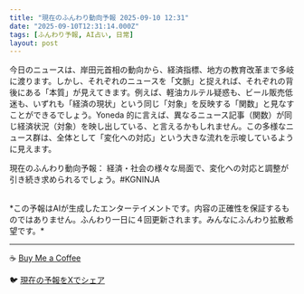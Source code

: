 ```yaml
---
title: "現在のふんわり動向予報 2025-09-10 12:31"
date: "2025-09-10T12:31:14.000Z"
tags: [ふんわり予報, AI占い, 日常]
layout: post
---
```


今日のニュースは、岸田元首相の動向から、経済指標、地方の教育改革まで多岐に渡ります。しかし、それぞれのニュースを「文脈」と捉えれば、それぞれの背後にある「本質」が見えてきます。例えば、軽油カルテル疑惑も、ビール販売低迷も、いずれも「経済の現状」という同じ「対象」を反映する「関数」と見なすことができるでしょう。Yoneda 的に言えば、異なるニュース記事（関数）が同じ経済状況（対象）を映し出している、と言えるかもしれません。この多様なニュース群は、全体として「変化への対応」という大きな流れを示唆しているように見えます。


現在のふんわり動向予報：
経済・社会の様々な局面で、変化への対応と調整が引き続き求められるでしょう。#KGNINJA

<br>
*この予報はAIが生成したエンターテイメントです。内容の正確性を保証するものではありません。ふんわり一日に４回更新されます。みんなにふんわり拡散希望です。*

---
☕️ [Buy Me a Coffee](https://www.buymeacoffee.com/kgninja)

🐦 [現在の予報をXでシェア](https://twitter.com/intent/tweet?text=%E7%8F%BE%E5%9C%A8%E3%81%AE%E3%81%B5%E3%82%93%E3%82%8F%E3%82%8A%E4%BA%88%E5%A0%B1%3A%20%E3%80%8C%E4%BB%8A%E6%97%A5%E3%81%AE%E3%83%8B%E3%83%A5%E3%83%BC%E3%82%B9%E3%81%AF%E3%80%81%E5%B2%B8%E7%94%B0%E5%85%83%E9%A6%96%E7%9B%B8%E3%81%AE%E5%8B%95%E5%90%91%E3%81%8B%E3%82%89%E3%80%81%E7%B5%8C%E6%B8%88%E6%8C%87%E6%A8%99%E3%80%81%E5%9C%B0%E6%96%B9%E3%81%AE%E6%95%99%E8%82%B2%E6%94%B9%E9%9D%A9%E3%81%BE%E3%81%A7%E5%A4%9A%E5%B2%90%E3%81%AB%E6%B8%A1%E3%82%8A%E3%81%BE%E3%81%99%E3%80%82%E3%80%8D%23KGNINJA%20%E7%B6%9A%E3%81%8D%E3%81%AF%E3%83%96%E3%83%AD%E3%82%B0%E3%81%A7%EF%BC%81%F0%9F%91%87&url=https%3A%2F%2Fkg-ninja.github.io%2FFunwariyoso%2F)
